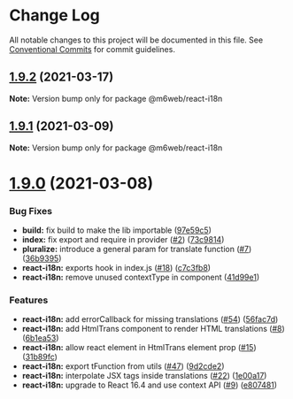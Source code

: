 # Change Log

All notable changes to this project will be documented in this file.
See [Conventional Commits](https://conventionalcommits.org) for commit guidelines.

## [1.9.2](https://github.com/M6Web/i18n-tools/compare/@m6web/react-i18n@1.9.1...@m6web/react-i18n@1.9.2) (2021-03-17)

**Note:** Version bump only for package @m6web/react-i18n

## [1.9.1](https://github.com/M6Web/i18n-tools/compare/@m6web/react-i18n@1.9.0...@m6web/react-i18n@1.9.1) (2021-03-09)

**Note:** Version bump only for package @m6web/react-i18n

# [1.9.0](https://github.com/M6Web/i18n-tools/compare/@m6web/react-i18n@1.9.0...@m6web/react-i18n@1.9.0) (2021-03-08)

### Bug Fixes

* **build:** fix build to make the lib importable ([97e59c5](https://github.com/M6Web/i18n-tools/commit/97e59c5232444c1ed46d07e676e8032a280e3209))
* **index:** fix export and require in provider ([#2](https://github.com/M6Web/i18n-tools/issues/2)) ([73c9814](https://github.com/M6Web/i18n-tools/commit/73c9814070cf24b6825621ce014efaf9060645a5))
* **pluralize:** introduce a general param for translate function ([#7](https://github.com/M6Web/i18n-tools/issues/7)) ([36b9395](https://github.com/M6Web/i18n-tools/commit/36b9395545618e8f952a7addbb0452b4c9eb09d6))
* **react-i18n:** exports hook in index.js ([#18](https://github.com/M6Web/i18n-tools/issues/18)) ([c7c3fb8](https://github.com/M6Web/i18n-tools/commit/c7c3fb8434da037a43e39c4cbc0b061cd1fd1e15))
* **react-i18n:** remove unused contextType in component ([41d99e1](https://github.com/M6Web/i18n-tools/commit/41d99e17aa7d9692c795af2d373a258a54388178))

### Features

* **react-i18n:** add errorCallback for missing translations ([#54](https://github.com/M6Web/i18n-tools/issues/54)) ([56fac7d](https://github.com/M6Web/i18n-tools/commit/56fac7da38845b8aa4df4d20242b3db411607c9a))
* **react-i18n:** add HtmlTrans component to render HTML translations ([#8](https://github.com/M6Web/i18n-tools/issues/8)) ([6b1ea53](https://github.com/M6Web/i18n-tools/commit/6b1ea53ef503dd3fde7147248f1a6b7cba78f2ac))
* **react-i18n:** allow react element in HtmlTrans element prop ([#15](https://github.com/M6Web/i18n-tools/issues/15)) ([31b89fc](https://github.com/M6Web/i18n-tools/commit/31b89fcb903a7dd46e3da558646a3dd89b534569))
* **react-i18n:** export tFunction from utils ([#47](https://github.com/M6Web/i18n-tools/issues/47)) ([9d2cde2](https://github.com/M6Web/i18n-tools/commit/9d2cde2d73af7522fd09f6dd8225e7d46577cf16))
* **react-i18n:** interpolate JSX tags inside translations ([#22](https://github.com/M6Web/i18n-tools/issues/22)) ([1e00a17](https://github.com/M6Web/i18n-tools/commit/1e00a17066546a262b0c632edb8723e487e1a75e))
* **react-i18n:** upgrade to React 16.4 and use context API ([#9](https://github.com/M6Web/i18n-tools/issues/9)) ([e807481](https://github.com/M6Web/i18n-tools/commit/e807481f8d544c0ccb1d1328e3d1a94afdd929e3))

